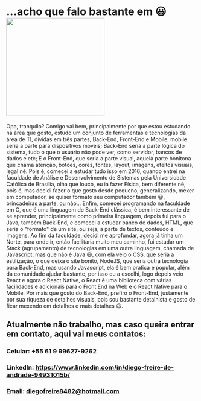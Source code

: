 # ...acho que falo bastante em :smiley: <img width="260" height="260" src="https://avatars1.githubusercontent.com/u/44952566?s=460&u=49bddba335686455066ac46e94842fc48ecdba22&v=4">

Opa, tranquilo? Comigo vai bem, principalmente por que estou estudando na área que gosto, estudo um conjunto de ferramentas e tecnologias da área de TI, dividas em três partes, Back-End, Front-End e Mobile, mobile seria a parte para dispositivos móveis; Back-End seria a parte lógica do sistema, tudo o que o usuário não pode ver, como servidor, bancos de dados e etc; E o Front-End, que seria a parte visual, aquela parte bonitona que chama atenção, botões, cores, fontes, layout, imagens, efeitos visuais, legal né.
Pois é, comecei a estudar tudo isso em 2016, quando entrei na faculdade de Análise e Desenvolvimento de Sistemas pela Universidade Católica de Brasília, olha que louco, eu ia fazer Física, bem diferente né, pois é, mas decidi fazer o que gosto desde pequeno, generalizando, mexer em computador, se quiser formato seu computador também :smiley:, brincadeiras a parte, ou não... Enfim, comecei programando na faculdade em C, que é uma linguagem de Back-End clássica, é bem interessante de se aprender, principalmente como primeira linguagem, depois fui para o Java, também Back-End, e comecei a estudar banco de dados, HTML, que seria o "formato" de um site, ou seja, a parte de textos, conteúdo e imagens. Ao fim da faculdade, decidi me aprofundar, agora já tinha um Norte, para onde ir, então facilitaria muito meu caminho, fui estudar um Stack (agrupamento) de tecnologias em uma outra linguagem, chamada de Javascript, mas que não é Java :smiley:, com ela veio o CSS, que seria a estilização, o que deixa o site bonito, NodeJS, que seria outra tecnologia para Back-End, mas usando Javascript, ela é bem pratica e popular, além da comunidade ajudar bastante, por isso eu a escolhi, logo depois veio React e agora o React Native, o React é uma biblioteca com várias facilidades e adicionais para o Front End na Web e o React Native para o Mobile. Por mais que gosto do Back-End, prefiro o Front-End, justamente por sua riqueza de detalhes visuais, pois sou bastante detalhista e gosto de ficar mexendo em detalhes e mais detalhes :smiley:.

## Atualmente não trabalho, mas caso queira entrar em contato, aqui vai meus contatos:
### Celular: +55 61 9 99627-9262
### LinkedIn: https://www.linkedin.com/in/diego-freire-de-andrade-94931015b/
### Email: diegofreire8482@hotmail.com

